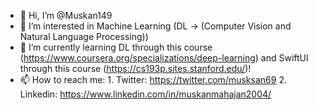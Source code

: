 - 👋 Hi, I’m @Muskan149
- 👀 I’m interested in Machine Learning (DL -> (Computer Vision and Natural Language Processing))
- 🌱 I’m currently learning DL through this course (https://www.coursera.org/specializations/deep-learning) and SwiftUI through this course (https://cs193p.sites.stanford.edu/)!
- 📫 How to reach me: 
                     1. Twitter: https://twitter.com/musksan69
                     2. Linkedin: https://www.linkedin.com/in/muskanmahajan2004/

<!---
Muskan149/Muskan149 is a ✨ special ✨ repository because its `README.md` (this file) appears on your GitHub profile.
You can click the Preview link to take a look at your changes.
--->
